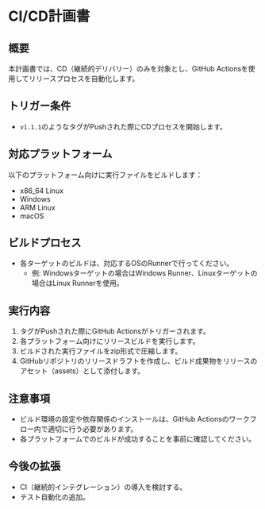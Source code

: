 # CI/CD計画書

## 概要
本計画書では、CD（継続的デリバリー）のみを対象とし、GitHub Actionsを使用してリリースプロセスを自動化します。

## トリガー条件
- `v1.1.1`のようなタグがPushされた際にCDプロセスを開始します。

## 対応プラットフォーム
以下のプラットフォーム向けに実行ファイルをビルドします：
- x86_64 Linux
- Windows
- ARM Linux
- macOS

## ビルドプロセス
- 各ターゲットのビルドは、対応するOSのRunnerで行ってください。
  - 例: Windowsターゲットの場合はWindows Runner、Linuxターゲットの場合はLinux Runnerを使用。

## 実行内容
1. タグがPushされた際にGitHub Actionsがトリガーされます。
2. 各プラットフォーム向けにリリースビルドを実行します。
3. ビルドされた実行ファイルをzip形式で圧縮します。
4. GitHubリポジトリのリリースドラフトを作成し、ビルド成果物をリリースのアセット（assets）として添付します。

## 注意事項
- ビルド環境の設定や依存関係のインストールは、GitHub Actionsのワークフロー内で適切に行う必要があります。
- 各プラットフォームでのビルドが成功することを事前に確認してください。

## 今後の拡張
- CI（継続的インテグレーション）の導入を検討する。
- テスト自動化の追加。
